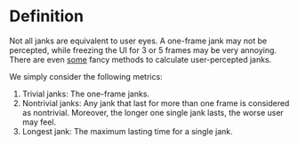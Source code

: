 # Definition

Not all janks are equivalent to user eyes. A one-frame jank may not be percepted, while freezing the UI for 3 or 5 frames may be very annoying. There are even [some](https://perfdog.wetest.net/article_detail?id=20&issue_id=0&plat_id=1) fancy methods to calculate user-percepted janks.

We simply consider the following metrics:

1. Trivial janks: The one-frame janks.
2. Nontrivial janks: Any jank that last for more than one frame is considered as nontrivial. Moreover, the longer one single jank lasts, the worse user may feel.
3. Longest jank: The maximum lasting time for a single jank.

